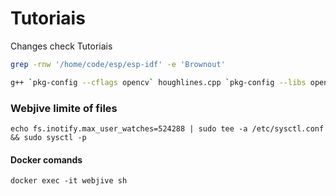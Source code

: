 # Tutoriais
Changes check
Tutoriais
```bash
grep -rnw '/home/code/esp/esp-idf' -e 'Brownout'
```

```bash
g++ `pkg-config --cflags opencv` houghlines.cpp `pkg-config --libs opencv` -o hough
```

### Webjive limite of files

```
echo fs.inotify.max_user_watches=524288 | sudo tee -a /etc/sysctl.conf && sudo sysctl -p
```
#### Docker comands

```
docker exec -it webjive sh
```
